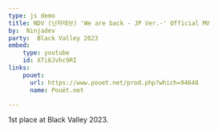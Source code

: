 ```yaml
---
type: js demo
title: NDV (닌자데브) 'We are back - JP Ver.-' Official MV
by:  Ninjadev
party:  Black Valley 2023
embed:
    type: youtube
    id: XTi6Jvhc9RI
links:
    pouet:
      url: https://www.pouet.net/prod.php?which=94648
      name: Pouët.net

---
```


1st place at Black Valley 2023.
